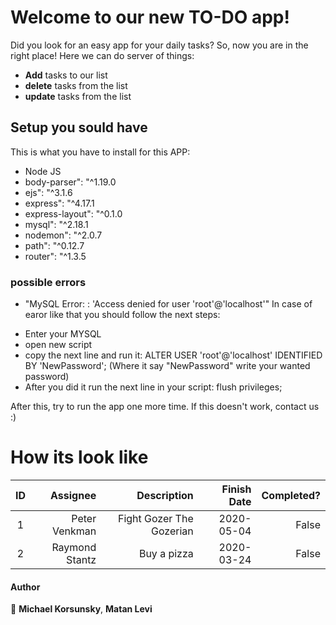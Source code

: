 # Welcome to our new TO-DO app!

Did you look for an easy app for your daily tasks?
So, now you are in the right place!
Here we can do server of things:
* **Add** tasks to our list
* **delete** tasks from the list
* **update** tasks from the list

## Setup you sould have
This is what you have to install for this APP:
* Node JS
* body-parser": "^1.19.0
* ejs": "^3.1.6
* express": "^4.17.1
* express-layout": "^0.1.0
* mysql": "^2.18.1
* nodemon": "^2.0.7
* path": "^0.12.7
* router": "^1.3.5

### possible errors
* "MySQL Error: : 'Access denied for user 'root'@'localhost'"
In case of earor like that you should follow the next steps:
- Enter your MYSQL
- open new script
- copy the next line and run it: 
ALTER USER 'root'@'localhost' IDENTIFIED BY 'NewPassword'; (Where it say "NewPassword" write your  wanted password)
- After you did it run the next line in your script:
flush privileges;

After this, try to run the app one more time.
If this doesn't work, contact us :)

# How its look like
|**ID**|**Assignee**|**Description**|**Finish Date**|**Completed?**|
|:-----:|----------:|---------------:|-------------:|-------------:|
1 |Peter Venkman|Fight Gozer The Gozerian|2020-05-04 | False
2 |Raymond Stantz|Buy a pizza|2020-03-24 | False


 


#### Author
🐧 **Michael Korsunsky**, **Matan Levi**